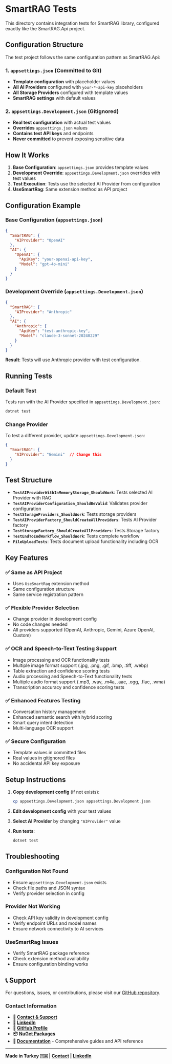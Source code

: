 # SmartRAG Tests

This directory contains integration tests for SmartRAG library, configured exactly like the SmartRAG.Api project.

## Configuration Structure

The test project follows the same configuration pattern as SmartRAG.Api:

### 1. `appsettings.json` (Committed to Git)
- **Template configuration** with placeholder values
- **All AI Providers** configured with `your-*-api-key` placeholders
- **All Storage Providers** configured with template values
- **SmartRAG settings** with default values

### 2. `appsettings.Development.json` (Gitignored)
- **Real test configuration** with actual test values
- **Overrides** `appsettings.json` values
- **Contains test API keys** and endpoints
- **Never committed** to prevent exposing sensitive data

## How It Works

1. **Base Configuration**: `appsettings.json` provides template values
2. **Development Override**: `appsettings.Development.json` overrides with test values
3. **Test Execution**: Tests use the selected AI Provider from configuration
4. **UseSmartRag**: Same extension method as API project

## Configuration Example

### Base Configuration (`appsettings.json`)
```json
{
  "SmartRAG": {
    "AIProvider": "OpenAI"
  },
  "AI": {
    "OpenAI": {
      "ApiKey": "your-openai-api-key",
      "Model": "gpt-4o-mini"
    }
  }
}
```

### Development Override (`appsettings.Development.json`)
```json
{
  "SmartRAG": {
    "AIProvider": "Anthropic"
  },
  "AI": {
    "Anthropic": {
      "ApiKey": "test-anthropic-key",
      "Model": "claude-3-sonnet-20240229"
    }
  }
}
```

**Result**: Tests will use Anthropic provider with test configuration.

## Running Tests

### Default Test
Tests run with the AI Provider specified in `appsettings.Development.json`:

```bash
dotnet test
```

### Change Provider
To test a different provider, update `appsettings.Development.json`:

```json
{
  "SmartRAG": {
    "AIProvider": "Gemini"  // Change this
  }
}
```

## Test Structure

- **`TestAIProviderWithInMemoryStorage_ShouldWork`**: Tests selected AI Provider with RAG
- **`TestAIProviderConfiguration_ShouldBeValid`**: Validates provider configuration
- **`TestStorageProviders_ShouldWork`**: Tests storage providers
- **`TestAIProviderFactory_ShouldCreateAllProviders`**: Tests AI Provider factory
- **`TestStorageFactory_ShouldCreateAllProviders`**: Tests Storage factory
- **`TestEndToEndWorkflow_ShouldWork`**: Tests complete workflow
- **`FileUploadTests`**: Tests document upload functionality including OCR

## Key Features

### ✅ **Same as API Project**
- Uses `UseSmartRag` extension method
- Same configuration structure
- Same service registration pattern

### ✅ **Flexible Provider Selection**
- Change provider in development config
- No code changes needed
- All providers supported (OpenAI, Anthropic, Gemini, Azure OpenAI, Custom)

### ✅ **OCR and Speech-to-Text Testing Support**
- Image processing and OCR functionality tests
- Multiple image format support (.jpg, .png, .gif, .bmp, .tiff, .webp)
- Table extraction and confidence scoring tests
- Audio processing and Speech-to-Text functionality tests
- Multiple audio format support (.mp3, .wav, .m4a, .aac, .ogg, .flac, .wma)
- Transcription accuracy and confidence scoring tests

### ✅ **Enhanced Features Testing**
- Conversation history management
- Enhanced semantic search with hybrid scoring
- Smart query intent detection
- Multi-language OCR support

### ✅ **Secure Configuration**
- Template values in committed files
- Real values in gitignored files
- No accidental API key exposure

## Setup Instructions

1. **Copy development config** (if not exists):
   ```bash
   cp appsettings.Development.json appsettings.Development.json
   ```

2. **Edit development config** with your test values

3. **Select AI Provider** by changing `"AIProvider"` value

4. **Run tests**:
   ```bash
   dotnet test
   ```

## Troubleshooting

### Configuration Not Found
- Ensure `appsettings.Development.json` exists
- Check file paths and JSON syntax
- Verify provider selection in config

### Provider Not Working
- Check API key validity in development config
- Verify endpoint URLs and model names
- Ensure network connectivity to AI services

### UseSmartRag Issues
- Verify SmartRAG package reference
- Check extension method availability
- Ensure configuration binding works

## 📞 Support

For questions, issues, or contributions, please visit our [GitHub repository](https://github.com/byerlikaya/SmartRAG).

### Contact Information
- **📧 [Contact & Support](mailto:b.yerlikaya@outlook.com)**
- **💼 [LinkedIn](https://www.linkedin.com/in/barisyerlikaya/)**
- **🐙 [GitHub Profile](https://github.com/byerlikaya)**
- **📦 [NuGet Packages](https://www.nuget.org/profiles/barisyerlikaya)**
- **📖 [Documentation](https://byerlikaya.github.io/SmartRAG)** - Comprehensive guides and API reference

---
**Made in Turkey 🇹🇷 | [Contact](mailto:b.yerlikaya@outlook.com) | [LinkedIn](https://www.linkedin.com/in/barisyerlikaya/)**
